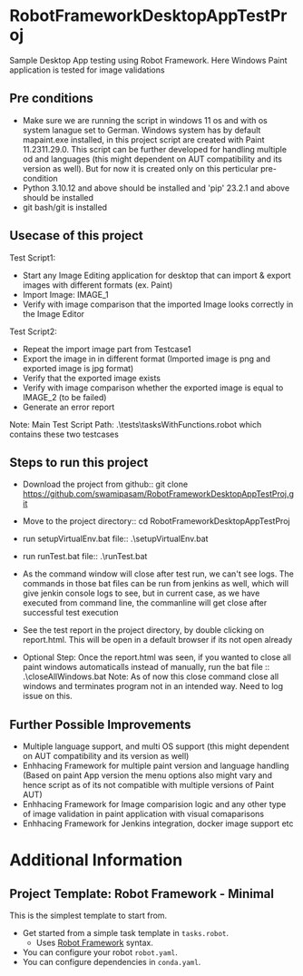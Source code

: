 # RobotFrameworkDesktopAppTestProj
Sample Desktop App testing using Robot Framework. Here Windows Paint application is tested for image validations


## Pre conditions
- Make sure we are running the script in windows 11 os and with os system lanague set to German. Windows system has by default mapaint.exe installed, in this project script are created with Paint 11.2311.29.0. This script can be further developed for handling multiple od and languages (this might dependent on AUT compatibility and its version as well). But for now it is created only on this perticular pre-condition
- Python 3.10.12 and above should be installed and 'pip' 23.2.1 and above should be installed
- git bash/git is installed

## Usecase of this project
Test Script1:
- Start any Image Editing application for desktop that can import & export images with different formats (ex. Paint)
- Import Image: IMAGE_1
- Verify with image comparison that the imported Image looks correctly in the Image Editor


Test Script2:
- Repeat the import image part from Testcase1
- Export the image in in different format (Imported image is png and exported image is jpg format)
- Verify that the exported image exists
- Verify with image comparison whether the exported image is equal to IMAGE_2 (to be failed)
- Generate an error report 

Note: Main Test Script Path: .\tests\tasksWithFunctions.robot which contains these two testcases

## Steps to run this project
- Download the project from github:: git clone https://github.com/swamipasam/RobotFrameworkDesktopAppTestProj.git
- Move to the project directory:: cd RobotFrameworkDesktopAppTestProj
- run setupVirtualEnv.bat file:: .\setupVirtualEnv.bat


- run runTest.bat file:: .\runTest.bat


- As the command window will close after test run, we can't see logs. The commands in those bat files can be run from jenkins as well, which will give jenkin console logs to see, but in current case, as we have executed from command line, the commanline will get close after successful test execution

- See the test report in the project directory, by double clicking on report.html. This will be open in a default browser if its not open already

- Optional Step: Once the report.html was seen, if you wanted to close all paint windows automaticalls instead of manually, run the bat file :: .\closeAllWindows.bat
Note: As of now this close command close all windows and terminates program not in an intended way. Need to log issue on this.



## Further Possible Improvements
- Multiple language support, and multi OS support (this might dependent on AUT compatibility and its version as well)
- Enhhacing Framework for multiple paint version and language handling (Based on paint App version the menu options also might vary and hence script as of its not compatible with multiple versions of Paint AUT)
- Enhhacing Framework for Image comparision logic and any other type of image validation in paint application with visual comaparisons 
- Enhhacing Framework for Jenkins integration, docker image support etc




# Additional Information
## Project Template: Robot Framework - Minimal

This is the simplest template to start from.

- Get started from a simple task template in `tasks.robot`.
  - Uses [Robot Framework](https://robocorp.com/docs/languages-and-frameworks/robot-framework/basics) syntax.
- You can configure your robot `robot.yaml`.
- You can configure dependencies in `conda.yaml`.
